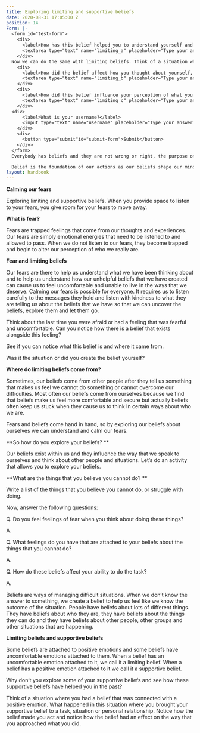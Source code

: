 ```yaml
---
title: Exploring limiting and supportive beliefs
date: 2020-08-31 17:05:00 Z
position: 14
Form: |-
  <form id="test-form">
    <div>
      <label>How has this belief helped you to understand yourself and your capabilities?</label>
      <textarea type="text" name="limiting_a" placeholder="Type your answer here"/></textarea>
    </div>
  Now we can do the same with limiting beliefs. Think of a situation where you had a belief that was connected with an uncomfortable emotion. You don’t need to name the belief exactly if it is difficult to do so but it is important that you get a sense of it and what it was like. Now replay the situation and remember how the situation unfolded.
    <div>
      <label>How did the belief affect how you thought about yourself, how you acted and how you approached the situation?</label>
      <textarea type="text" name="limiting_b" placeholder="Type your answer here"/></textarea>
    </div>
    <div>
      <label>How did this belief influence your perception of what you were capable of and who you are?</label>
      <textarea type="text" name="limiting_c" placeholder="Type your answer here"/></textarea>
    </div>
  <div>
      <label>What is your username?</label>
      <input type="text" name="username" placeholder="Type your answer here"/></input>
    </div>
    <div>
      <button type="submit"id="submit-form">Submit</button>
    </div>
  </form>
  Everybody has beliefs and they are not wrong or right, the purpose of exploring your beliefs is to notice which beliefs are connected with uncomfortable emotions and which beliefs are connected with positive and helpful emotions that allow you to live in ways you want to live. When you feel an uncomfortable belief the best thing to do is to sit with the fear and write down what the belief is that is connected with the feeling of fear. You can explore your belief and think about where it came from. Did you create the belief or did it come from somewhere else? If you created the belief that means you have the power to change it. If the belief came from somebody else then you also have the power to change it to a more helpful belief that will allow you to approach things differently.

  Belief is the foundation of our actions as our beliefs shape our mindsets about ourselves and the world. When we have positive and helpful beliefs it allows us to do things with a positive attitude towards ourselves and other people. When we have limiting beliefs, we are more likely to encounter problems and feel stuck when we have to do something that is important to us. By recognising how our fears and beliefs come hand in hand we can create more space to find other ways of feeling and other ways of approaching the many things we want to do in our lives.
layout: handbook
---
```


**Calming our fears**

Exploring limiting and supportive beliefs.
When you provide space to listen to your fears, you give room for your fears to move away.

**What is fear?**

Fears are trapped feelings that come from our thoughts and experiences. Our fears are simply emotional energies that need to be listened to and allowed to pass. When we do not listen to our fears, they become trapped and begin to alter our perception of who we really are.

**Fear and limiting beliefs**

Our fears are there to help us understand what we have been thinking about and to help us understand how our unhelpful beliefs that we have created can cause us to feel uncomfortable and unable to live in the ways that we deserve. Calming our fears is possible for everyone. It requires us to listen carefully to the messages they hold and listen with kindness to what they are telling us about the beliefs that we have so that we can uncover the beliefs, explore them and let them go.

Think about the last time you were afraid or had a feeling that was fearful and uncomfortable. Can you notice how there is a belief that exists alongside this feeling?

See if you can notice what this belief is and where it came from.

Was it the situation or did you create the belief yourself?

**Where do limiting beliefs come from?**

Sometimes, our beliefs come from other people after they tell us something that makes us feel we cannot do something or cannot overcome our difficulties. Most often our beliefs come from ourselves because we find that beliefs make us feel more comfortable and secure but actually beliefs often keep us stuck when they cause us to think In certain ways about who we are.

Fears and beliefs come hand in hand, so by exploring our beliefs about ourselves we can understand and calm our fears.

\*\*So how do you explore your beliefs? \*\*

Our beliefs exist within us and they influence the way that we speak to ourselves and think about other people and situations. Let’s do an activity that allows you to explore your beliefs.

\*\*What are the things that you believe you cannot do? \*\*

Write a list of the things that you believe you cannot do, or struggle with doing.

Now, answer the following questions:

Q. Do you feel feelings of fear when you think about doing these things?

A.

Q. What feelings do you have that are attached to your beliefs about the things that you cannot do?

A.

Q. How do these beliefs affect your ability to do the task?

A.

Beliefs are ways of managing difficult situations. When we don’t know the answer to something, we create a belief to help us feel like we know the outcome of the situation. People have beliefs about lots of different things. They have beliefs about who they are, they have beliefs about the things they can do and they have beliefs about other people, other groups and other situations that are happening.

**Limiting beliefs and supportive beliefs**

Some beliefs are attached to positive emotions and some beliefs have uncomfortable emotions attached to them. When a belief has an uncomfortable emotion attached to it, we call it a limiting belief. When a belief has a positive emotion attached to it we call it a supportive belief.

Why don’t you explore some of your supportive beliefs and see how these supportive beliefs have helped you in the past?

Think of a situation where you had a belief that was connected with a positive emotion. What happened in this situation where you brought your supportive belief to a task, situation or personal relationship. Notice how the belief made you act and notice how the belief had an effect on the way that you approached what you did.
